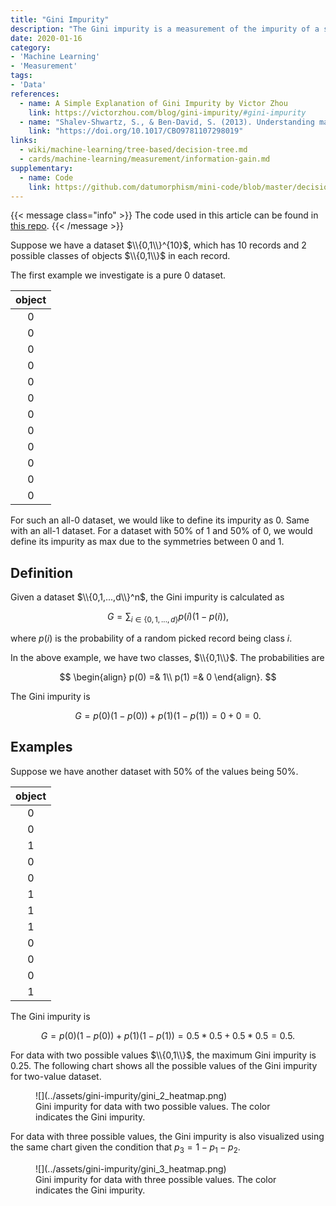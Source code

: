 ```yaml
---
title: "Gini Impurity"
description: "The Gini impurity is a measurement of the impurity of a set."
date: 2020-01-16
category:
- 'Machine Learning'
- 'Measurement'
tags:
- 'Data'
references:
  - name: A Simple Explanation of Gini Impurity by Victor Zhou
    link: https://victorzhou.com/blog/gini-impurity/#gini-impurity
  - name: "Shalev-Shwartz, S., & Ben-David, S. (2013). Understanding machine learning: From theory to algorithms. Understanding Machine Learning: From Theory to Algorithms."
    link: "https://doi.org/10.1017/CBO9781107298019"
links:
  - wiki/machine-learning/tree-based/decision-tree.md
  - cards/machine-learning/measurement/information-gain.md
supplementary:
  - name: Code
    link: https://github.com/datumorphism/mini-code/blob/master/decision_tree/decision_tree_example.ipynb
---
```


{{< message class="info" >}}
The code used in this article can be found in [this repo](https://github.com/datumorphism/mini-code/blob/master/decision_tree/decision_tree_example.ipynb).
{{< /message >}}

Suppose we have a dataset $\\{0,1\\}^{10}$, which has 10 records and 2 possible classes of objects $\\{0,1\\}$ in each record.

The first example we investigate is a pure 0 dataset.

| object |
|:---:|
| 0 |
| 0 |
| 0 |
| 0 |
| 0 |
| 0 |
| 0 |
| 0 |
| 0 |
| 0 |
| 0 |
| 0 |

For such an all-0 dataset, we would like to define its impurity as 0. Same with an all-1 dataset. For a dataset with 50% of 1 and 50% of 0, we would define its impurity as max due to the symmetries between 0 and 1.

## Definition

Given a dataset $\\{0,1,...,d\\}^n$, the Gini impurity is calculated as

$$
G = \sum_{i \in \{0,1,...,d\} } p(i)(1-p(i)),
$$

where $p(i)$ is the probability of a random picked record being class $i$.

In the above example, we have two classes, $\\{0,1\\}$. The probabilities are

$$
\begin{align}
p(0) =& 1\\
p(1) =& 0
\end{align}.
$$

The Gini impurity is

$$
G = p(0)(1-p(0)) + p(1)(1-p(1)) = 0+0 = 0.
$$

## Examples

Suppose we have another dataset with 50% of the values being 50%.

| object |
|:---:|
| 0 |
| 0 |
| 1 |
| 0 |
| 0 |
| 1 |
| 1 |
| 1 |
| 0 |
| 0 |
| 0 |
| 1 |

The Gini impurity is

$$
G = p(0)(1-p(0)) + p(1)(1-p(1)) = 0.5 * 0.5+ 0.5*0.5 = 0.5.
$$

For data with two possible values $\\{0,1\\}$, the maximum Gini impurity is 0.25. The following chart shows all the possible values of the Gini impurity for two-value dataset.

<figure markdown="1">
![](../assets/gini-impurity/gini_2_heatmap.png)
<figcaption markdown="1">
Gini impurity for data with two possible values. The color indicates the Gini impurity.
</figcaption>
</figure>

For data with three possible values, the Gini impurity is also visualized using the same chart given the condition that $p_3 = 1 - p_1 - p_2$.

<figure markdown="1">
![](../assets/gini-impurity/gini_3_heatmap.png)
<figcaption markdown="1">
Gini impurity for data with three possible values. The color indicates the Gini impurity.
</figcaption>
</figure>





